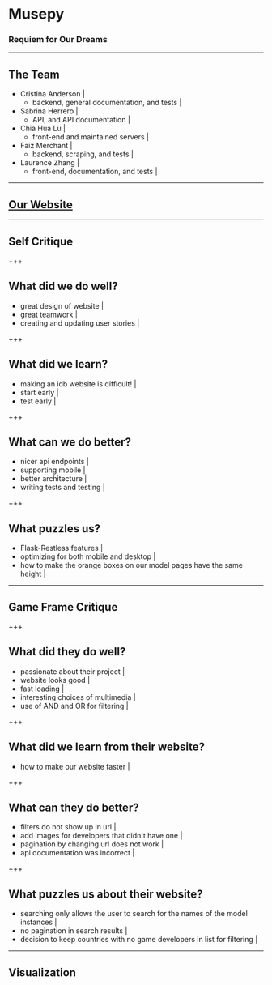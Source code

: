 # Musepy

### Requiem for Our Dreams

---

## The Team
- Cristina Anderson |
  + backend, general documentation, and tests |
- Sabrina Herrero |
  + API, and API documentation |
- Chia Hua Lu |
  + front-end and maintained servers |
- Faiz Merchant |
  + backend, scraping, and tests |
- Laurence Zhang |
  + front-end, documentation, and tests |

---

## [Our Website](http://musepy.me/index)


---

## Self Critique

+++

## What did we do well?
- great design of website |
- great teamwork |
- creating and updating user stories |

+++

## What did we learn?
- making an idb website is difficult! |
- start early |
- test early |

+++

## What can we do better?
- nicer api endpoints |
- supporting mobile |
- better architecture |
- writing tests and testing |

+++

## What puzzles us?
- Flask-Restless features |
- optimizing for both mobile and desktop |
- how to make the orange boxes on our model pages have the same height |

---

## Game Frame Critique

+++

##  What did they do well?
- passionate about their project |
- website looks good |
- fast loading |
- interesting choices of multimedia |
- use of AND and OR for filtering |

+++

## What did we learn from their website?
- how to make our website faster |

+++

## What can they do better?
- filters do not show up in url |
- add images for developers that didn't have one |
- pagination by changing url does not work |
- api documentation was incorrect |

+++

## What puzzles us about their website?
- searching only allows the user to search for the names of the model instances |
- no pagination in search results |
- decision to keep countries with no game developers in list for filtering |


---

## Visualization

